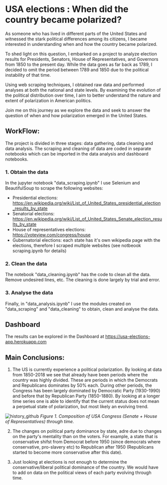 # USA elections : When did the country became polarized?

As someone who has lived in different parts of the United States and witnessed the stark political differences among its citizens, I became interested in understanding when and how the country became polarized.

To shed light on this question, I embarked on a project to analyze election results for Presidents, Senators, House of Representatives, and Governors from 1850 to the present day. While the data goes as far back as 1789, I decided to omit the period between 1789 and 1850 due to the political instability of that time.

Using web scraping techniques, I obtained raw data and performed analyses at both the national and state levels. By examining the evolution of the political distribution over time, I aim to better understand the nature and extent of polarization in American politics.

Join me on this journey as we explore the data and seek to answer the question of when and how polarization emerged in the United States.

## WorkFlow:
The project is divided in three stages: data gathering, data cleaning and data analysis. The scraping and cleaning of data are coded in separate notebooks which can be imported in the data analysis and dashboard notebooks.

### 1. Obtain the data
In the jupyter notebook "data_scraping.ipynb" I use Selenium and BeautifulSoup to scrape the following websites:

- Presidential elections: https://en.wikipedia.org/wiki/List_of_United_States_presidential_election_results_by_state
- Senatorial elections: https://en.wikipedia.org/wiki/List_of_United_States_Senate_election_results_by_state
- House of representatives elections: https://voteview.com/congress/house
- Gubernatorial elections: each state has it's own wikipedia page with the elections, therefore I scraped multiple websites (see notbeook scraping.ipynb for details)

### 2. Clean the data
The notebook "data_cleaning.ipynb" has the code to clean all the data. Remove undesired lines, etc. The cleaning is done largely by trial and error.

### 3. Analyse the data
Finally, in "data_analysis.ipynb" I use the modules created on "data_scraping" and "data_cleaning" to obtain, clean and analyse the data.

## Dashboard
The results can be explored in the Dashboard at https://usa-elections-app.herokuapp.com

## Main Conclusions:

1. The US is currently experience a political polarization. By looking at data from 1850-2018 we see that already have been periods where the country was highly divided. These are periods in which the Democrats and Republicans dominates by 50% each. During other periods, the Congress has been largely dominated by Democratic Party (1930-1990) and before that by Republican Party (1850-1880). By looking at a longer time series one is able to identify that the current status does not mean a perpetual state of polarization, but most likely an evolving trend.

![history_github](https://user-images.githubusercontent.com/5301113/225057290-7e9caefd-a657-45d6-a4d7-406a8c4b563f.png)
<em> Figure 1. Composition of USA Congress (Senate + House of Representatives) through time.  </em>


2. The changes on political party dominance by state, adre due to changes on the party's mentality than on the voters. For example, a state that is conservative shifst from Democrat before 1950 (since democrats where conservative, pro-slavery etc) to Republican after 1950 (Republicans started to become more conservative after this date).

3. Just looking at elections is not enough to determine the conservative/liberal political dominance of the country. We would have to add on data on the political views of each party evolving through time.

